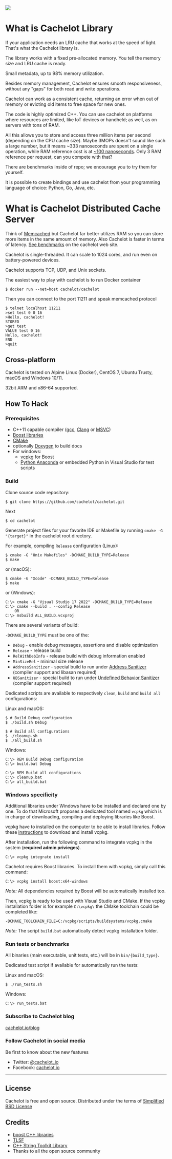<a href="https://travis-ci.org/cachelot/cachelot/"><img src="https://travis-ci.org/cachelot/cachelot.svg?branch=master"/></a>

# What is Cachelot Library #
If your application needs an LRU cache that works at the speed of light. That's what the Cachelot library is.

The library works with a fixed pre-allocated memory. You tell the memory size and LRU cache is ready.

Small metadata, up to 98% memory utilization.

Besides memory management, Cachelot ensures smooth responsiveness, without any "gaps" for both read and write operations.

Cachelot can work as a consistent cache, returning an error when out of memory or evicting old items to free space for new ones.

The code is highly optimized C++. You can use cachelot on platforms where resources are limited, like IoT devices or handheld; as well, as on servers with tons of RAM.

All this allows you to store and access three million items per second (depending on the CPU cache size). Maybe 3MOPs doesn't sound like such a large number, but it means ~333 nanoseconds are spent on a single operation, while RAM reference cost is at [~100 nanoseconds](http://www.eecs.berkeley.edu/~rcs/research/interactive_latency.html).
Only 3 RAM reference per request, can you compete with that?

There are benchmarks inside of repo; we encourage you to try them for yourself.

It is possible to create bindings and use cachelot from your programming language of choice: Python, Go, Java, etc.

# What is Cachelot Distributed Cache Server #
Think of [Memcached](http://memcached.org) but Cachelot far better utilizes RAM so you can store more items in the same amount of memory. Also Cachelot is faster in terms of latency.
[See benchmarks](http://cachelot.io/index.html#benchmarks) on the cachelot web site.

Cachelot is single-threaded. It can scale to 1024 cores, and run even on battery-powered devices.

Cachelot supports TCP, UDP, and Unix sockets.

The easiest way to play with cachelot is to run Docker container

    $ docker run --net=host cachelot/cachelot

Then you can connect to the port 11211 and speak memcached protocol

    $ telnet localhost 11211
    >set test 0 0 16
    >Hello, cachelot!
    STORED
    >get test
    VALUE test 0 16
    Hello, cachelot!
    END
    >quit

## Cross-platform ##
Cachelot is tested on Alpine Linux (Docker), CentOS 7, Ubuntu Trusty, macOS and Windows 10/11.

32bit ARM and x86-64 supported.

## How To Hack ##

### Prerequisites ###

 * C++11 capable compiler ([gcc](https://gcc.gnu.org/), [Clang](https://clang.llvm.org/) or [MSVC](https://visualstudio.microsoft.com/fr/vs/features/cplusplus/))
 * [Boost libraries](http://boost.org/)
 * [CMake](http://cmake.org/)
 * optionally [Doxygen](http://doxygen.org/) to build docs
 * For windows:
   * [vcpkg](https://vcpkg.io/) for Boost
   * [Python Anaconda](https://www.anaconda.com/) or embedded Python in Visual Studio for test scripts

### Build ###

Clone source code repository:

    $ git clone https://github.com/cachelot/cachelot.git

Next

    $ cd cachelot

Generate project files for your favorite IDE or Makefile by running `cmake -G "{target}"` in the cachelot root directory.

For example, compiling `Release` configuration (Linux):

    $ cmake -G "Unix Makefiles" -DCMAKE_BUILD_TYPE=Release
    $ make

or (macOS):

    $ cmake -G "Xcode" -DCMAKE_BUILD_TYPE=Release
    $ make

or (Windows):

    C:\> cmake -G "Visual Studio 17 2022" -DCMAKE_BUILD_TYPE=Release
    C:\> cmake --build . --config Release
        OR
    C:\> msbuild ALL_BUILD.vcxproj

There are several variants of build:

`-DCMAKE_BUILD_TYPE`  must be one of the:
- `Debug` - enable debug messages, assertions and disable optimization
- `Release` - release build
- `RelWithDebInfo` - release build with debug information enabled
- `MinSizeRel` - minimal size release
- `AddressSanitizer` - special build to run under [Address Sanitizer](https://clang.llvm.org/docs/AddressSanitizer.html) (compiler support and libasan required)
- `UBSanitizer` - special build to run under [Undefined Behavior Sanitizer](https://clang.llvm.org/docs/UndefinedBehaviorSanitizer.html) (compiler support required)

Dedicated scripts are available to respectively `clean`, `build` and `build all` configurations:

Linux and macOS:

    $ # Build Debug configuration
    $ ./build.sh Debug

    $ # Build all configurations
    $ ./cleanup.sh
    $ ./all_build.sh

Windows:

    C:\> REM Build Debug configuration
    C:\> build.bat Debug

    C:\> REM Build all configurations
    C:\> cleanup.bat
    C:\> all_build.bat

### Windows specificity ###
Additional libraries under Windows have to be installed and declared one by one.
To do that Microsoft proposes a dedicated tool named `vcpkg` which is in charge of downloading, compiling and deploying libraries like Boost.

vcpkg have to installed on the computer to be able to install libraries.
Follow these [instructions](https://vcpkg.io/en/getting-started.html) to download and install vcpkg.

After installation, run the following command to integrate vcpkg in the system (**required admin privieges**).

    C:\> vcpkg integrate install

Cachelot requires Boost libraries. To install them with vcpkg, simply call this command:

    C:\> vcpkg install boost:x64-windows

*Note:* All dependencies required by Boost will be automatically installed too.

Then, vcpkg is ready to be used with Visual Studio and CMake. If the vcpkg installation folder is for example `C:\vcpkg\` the CMake toolchain could be completed like:

`-DCMAKE_TOOLCHAIN_FILE=C:/vcpkg/scripts/buildsystems/vcpkg.cmake`

*Note:* The script `build.bat` automatically detect vcpkg installation folder.

### Run tests or benchmarks ###
All binaries (main executable, unit tests, etc.) will be in `bin/{build_type}`.

Dedicated test script if available for automatically run the tests:

Linux and macOS:

    $ ./run_tests.sh

Windows:

    C:\> run_tests.bat

### Subscribe to Cachelot blog ###
[cachelot.io/blog](http://cachelot.io/blog/)

### Follow Cachelot in social media ###
Be first to know about the new features

 * Twitter: [@cachelot_io](https://twitter.com/cachelot_io)
 * Facebook: [cachelot.io](https://facebook.com/cachelot.io)

* * *

## License ##
Cachelot is free and open source.
Distributed under the terms of [Simplified BSD License](http://cachelot.io/license.txt)

## Credits ##
 * [boost C++ libraries](http://www.boost.org)
 * [TLSF](http://www.gii.upv.es/tlsf/)
 * [C++ String Toolkit Library](http://www.partow.net/programming/strtk/index.html)
 * Thanks to all the open source community

